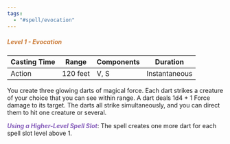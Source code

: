 ```yaml
---
tags:
  - "#spell/evocation"
---
```

##### <span style="font-style:italic; color:rgb(203, 123, 55)">Level 1 - Evocation</span>

| Casting Time | Range    | Components | Duration      |
| ------------ | -------- | ---------- | ------------- |
| Action       | 120 feet | V, S       | Instantaneous |
You create three glowing darts of magical force. Each dart strikes a creature of your choice that you can see within range. A dart deals 1d4 + 1 Force damage to its target. The darts all strike simultaneously, and you can direct them to hit one creature or several.  

**<span style="color:rgb(134, 93, 187)">_Using a Higher-Level Spell Slot_</span>**: The spell creates one more dart for each spell slot level above 1.